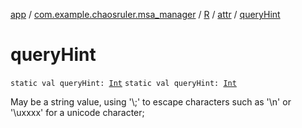 [app](../../../index.md) / [com.example.chaosruler.msa_manager](../../index.md) / [R](../index.md) / [attr](index.md) / [queryHint](.)

# queryHint

`static val queryHint: `[`Int`](https://kotlinlang.org/api/latest/jvm/stdlib/kotlin/-int/index.html)
`static val queryHint: `[`Int`](https://kotlinlang.org/api/latest/jvm/stdlib/kotlin/-int/index.html)

May be a string value, using '\\;' to escape characters such as '\\n' or '\\uxxxx' for a unicode character;

